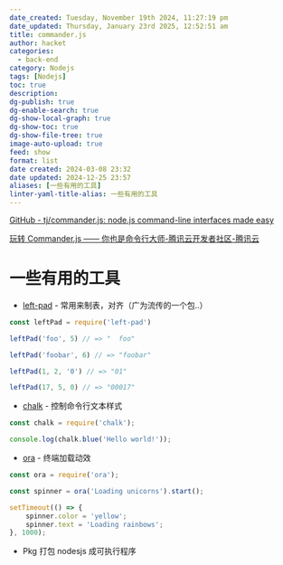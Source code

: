 ```yaml
---
date_created: Tuesday, November 19th 2024, 11:27:19 pm
date_updated: Thursday, January 23rd 2025, 12:52:51 am
title: commander.js
author: hacket
categories:
  - back-end
category: Nodejs
tags: [Nodejs]
toc: true
description: 
dg-publish: true
dg-enable-search: true
dg-show-local-graph: true
dg-show-toc: true
dg-show-file-tree: true
image-auto-upload: true
feed: show
format: list
date created: 2024-03-08 23:32
date updated: 2024-12-25 23:57
aliases: [一些有用的工具]
linter-yaml-title-alias: 一些有用的工具
---
```


[GitHub - tj/commander.js: node.js command-line interfaces made easy](https://github.com/tj/commander.js)

[玩转 Commander.js —— 你也是命令行大师-腾讯云开发者社区-腾讯云](https://cloud.tencent.com/developer/article/1887034)

# 一些有用的工具

- [left-pad](https://link.juejin.cn/?target=https%3A%2F%2Fgithub.com%2Fstevemao%2Fleft-pad "https://github.com/stevemao/left-pad") - 常用来制表，对齐（广为流传的一个包..）

```js
const leftPad = require('left-pad')

leftPad('foo', 5) // => "  foo"

leftPad('foobar', 6) // => "foobar"

leftPad(1, 2, '0') // => "01"

leftPad(17, 5, 0) // => "00017"
```

- [chalk](https://link.juejin.cn/?target=https%3A%2F%2Fgithub.com%2Fchalk%2Fchalk "https://github.com/chalk/chalk") - 控制命令行文本样式

```js
const chalk = require('chalk');

console.log(chalk.blue('Hello world!'));

```

- [ora](https://link.juejin.cn/?target=https%3A%2F%2Fgithub.com%2Fsindresorhus%2Fora "https://github.com/sindresorhus/ora") - 终端加载动效

```js
const ora = require('ora');

const spinner = ora('Loading unicorns').start();

setTimeout(() => {
    spinner.color = 'yellow';
    spinner.text = 'Loading rainbows';
}, 1000);

```

- Pkg 打包 nodesjs 成可执行程序
